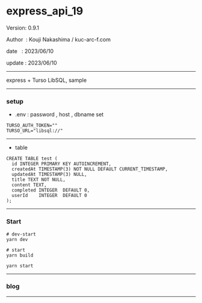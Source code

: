 ﻿# express_api_19

 Version: 0.9.1

 Author  : Kouji Nakashima / kuc-arc-f.com

 date   : 2023/06/10

 update : 2023/06/10   

***

express + Turso LibSQL, sample

***
### setup

* .env : password , host , dbname set

```
TURSO_AUTH_TOKEN=""
TURSO_URL="libsql://"
```
***
* table
```
CREATE TABLE test (
  id INTEGER PRIMARY KEY AUTOINCREMENT,
  createdAt TIMESTAMP(3) NOT NULL DEFAULT CURRENT_TIMESTAMP,
  updatedAt TIMESTAMP(3) NULL,
  title TEXT NOT NULL,
  content TEXT,
  completed INTEGER  DEFAULT 0,
  userId    INTEGER  DEFAULT 0 
);
```
***
### Start

```
# dev-start
yarn dev

# start
yarn build

yarn start

```
***
### blog

***

